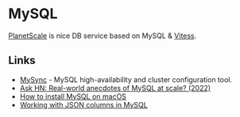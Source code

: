 # MySQL

[PlanetScale](planetscale.md) is nice DB service based on MySQL & [Vitess](https://vitess.io/).

## Links

- [MySync](https://github.com/yandex/mysync) - MySQL high-availability and cluster configuration tool.
- [Ask HN: Real-world anecdotes of MySQL at scale? (2022)](https://news.ycombinator.com/item?id=32994771)
- [How to install MySQL on macOS](https://flaviocopes.com/mysql-how-to-install/)
- [Working with JSON columns in MySQL](https://twitter.com/aarondfrancis/status/1600568712205041664)
